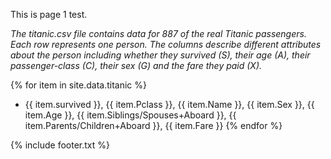 This is page 1 test.

_The titanic.csv file contains data for 887 of the real Titanic passengers. Each row represents one person. The columns describe different attributes about the person including whether they survived (S), their age (A), their passenger-class (C), their sex (G) and the fare they paid (X)._

{% for item in site.data.titanic %}
- {{ item.survived }}, {{ item.Pclass }},  {{ item.Name }}, {{ item.Sex }}, {{ item.Age }}, {{ item.Siblings/Spouses+Aboard }}, {{ item.Parents/Children+Aboard }}, {{ item.Fare }}
{% endfor %}

{% include footer.txt %}